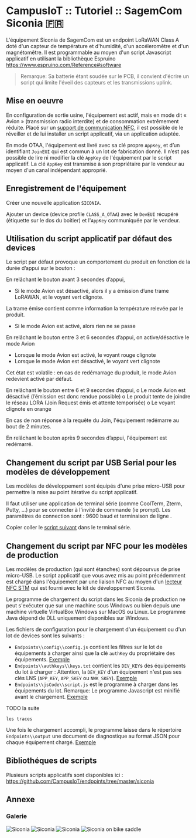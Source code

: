 # CampusIoT :: Tutoriel :: SagemCom Siconia :fr:

L'équipement Siconia de SagemCom est un endpoint LoRaWAN Class A doté d'un capteur de température et d'humidité, d'un accéleromêtre et d'un magnétomêtre. Il est programmable au moyen d'un script Javascript applicatif en utilisant la bibliothèque 
Espruino https://www.espruino.com/Reference#software

> Remarque: Sa batterie étant soudée sur le PCB, il convient d'écrire un script qui limite l'éveil des capteurs et les transmissions uplink.

## Mise en oeuvre
En configuration de sortie usine, l'équipement est actif, mais en mode dit « Avion » (transmission radio interdite) et de consommation extrêmement réduite. Placé sur un [support de communication NFC](https://www.st.com/en/evaluation-tools/m24lr-discovery.html), il est possible de le réveiller et de lui installer un script applicatif, via un application adaptée.

En mode OTAA, l'équipement est livré avec sa clé propre `AppKey`, et d’un identifiant `JoinEUI` qui est commun à un lot de fabrication donné. Il n’est pas possible de lire ni modifier la clé `AppKey` de l'équipement par le script applicatif. La clé `AppKey` est transmise à son propriétaire par le vendeur au moyen d'un canal indépendant approprié.


## Enregistrement de l'équipement
Créer une nouvelle application `SICONIA`.

Ajouter un device (device profile `CLASS_A_OTAA`) avec le `DevEUI` récupéré (étiquette sur le dos du boitier) et l'`AppKey` communiquée par le vendeur.


## Utilisation du script applicatif par défaut des devices
Le script par défaut provoque un comportement du produit en fonction de la durée d’appui sur le bouton :

En relâchant le bouton avant 3 secondes d’appui,
* Si le mode Avion est désactivé, alors il y a émission d’une trame LoRAWAN, et le voyant vert clignote.

La trame émise contient comme information la température relevée par le produit.
* Si le mode Avion est activé, alors rien ne se passe

En relâchant le bouton entre 3 et 6 secondes d’appui, on active/désactive le mode Avion
* Lorsque le mode Avion est activé, le voyant rouge clignote
* Lorsque le mode Avion est désactivé, le voyant vert clignote

Cet état est volatile : en cas de redémarrage du produit, le mode Avion redevient activé par défaut.


En relâchant le bouton entre 6 et 9 secondes d’appui,
o Le mode Avion est désactivé (l’émission est donc rendue possible)
o Le produit tente de joindre le réseau LORA (Join Request émis et attente temporisée)
o Le voyant clignote en orange

En cas de non réponse à la requête du Join, l'équipement redémarre au bout de 2 minutes.

En relâchant le bouton après 9 secondes d’appui, l'équipement est redémarré.

## Changement du script par USB Serial pour les modèles de développement

Les modèles de développement sont équipés d'une prise micro-USB pour permettre la mise au point itérative du script applicatif.

Il faut utiliser une application de terminal série (comme CoolTerm, Zterm, Putty, ...) pour se connecter à l'invité de commande (ie prompt). Les paramêtres de connection sont : 9600 baud et terminaison de ligne <CR>.

Copier coller le [script suivant](https://github.com/CampusIoT/endpoints/blob/master/siconia/MotionHumidityTempPressure.js) dans le terminal série.

## Changement du script par NFC pour les modèles de production
Les modèles de production (qui sont étanches) sont dépourvus de prise micro-USB. Le script applicatif que vous avez mis au point précédemment est chargé dans l'équipement par une liaison NFC au moyen d'un [lecteur NFC STM](https://www.st.com/en/evaluation-tools/m24lr-discovery.html) qui est fourni avec le kit de développement Siconia.

Le programme de chargement du script dans les Siconia de production ne peut s'exécuter que sur une machine sous Windows ou bien depuis une machine virtuelle VirtualBox Windows sur MacOS ou Linux. Le programme Java dépend de DLL uniquement disponibles sur Windows.

Les fichiers de configuration pour le chargement d'un équipement ou d'un lot de devices sont les suivants :
* `Endpoints\\config\\config.js` contient les filtres sur le lot de équipements à charger ainsi que la clé `authKey` du propriétaire des équipements. [Exemple](./config.js)
* `Endpoints\\authkeys\\keys.txt` contient les `DEV_KEY`s des équipements du lot à charger : Attention, la `DEV_KEY` d'un équipement n'est pas ses clés LNS (`APP_KEY`, `APP_SKEY` ou `NWK_SKEY`). [Exemple](./keys.txt)
* `Endpoints\\jsCode\\script.js` est le programme à charger dans les équipements du lot. Remarque: Le programme Javascript est minifié avant le chargement. [Exemple](./script.js)

TODO la suite

```
les traces
```

Une fois le chargement accompli, le programme laisse dans le répertoire `Endpoints\\output` une document de diagnostique au format JSON pour chaque équipement chargé. [Exemple](./4883C7DF30051234.json)

## Bibliothéques de scripts
Plusieurs scripts applicatifs sont disponibles ici : https://github.com/CampusIoT/endpoints/tree/master/siconia

## Annexe

### Galerie

![Siconia](images/siconia-board-1.jpg)
![Siconia](images/siconia-board-2.jpg)
![Siconia](images/siconia-inside.jpg)
![Siconia on bike saddle](images/siconia-saddle.jpg)
